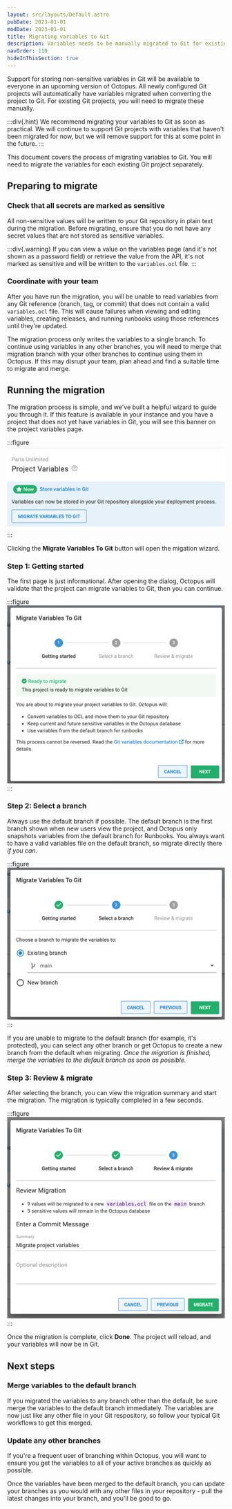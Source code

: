 ```yaml
---
layout: src/layouts/Default.astro
pubDate: 2023-01-01
modDate: 2023-01-01
title: Migrating variables to Git
description: Variables needs to be manually migrated to Git for existing projects
navOrder: 110
hideInThisSection: true
---
```


Support for storing non-sensitive variables in Git will be available to everyone in an upcoming version of Octopus. All newly configured Git projects will automatically have variables migrated when converting the project to Git. For existing Git projects, you will need to migrate these manually.

:::div{.hint}
We recommend migrating your variables to Git as soon as practical. We will continue to support Git projects with variables that haven't been migrated for now, but we will remove support for this at some point in the future.
:::

This document covers the process of migrating variables to Git. You will need to migrate the variables for each existing Git project separately.

## Preparing to migrate

### Check that all secrets are marked as sensitive

All non-sensitive values will be written to your Git repository in plain text during the migration. Before migrating, ensure that you do not have any secret values that are not stored as sensitive variables.


:::div{.warning}
If you can view a value on the variables page (and it's not shown as a password field) or retrieve the value from the API, it's not marked as sensitive and will be written to the `variables.ocl` file.
:::

### Coordinate with your team

After you have run the migration, you will be unable to read variables from any Git reference (branch, tag, or commit) that does not contain a valid `variables.ocl` file. This will cause failures when viewing and editing variables, creating releases, and running runbooks using those references until they're updated.

The migration process only writes the variables to a single branch. To continue using variables in any other branches, you will need to merge that migration branch with your other branches to continue using them in Octopus. If this may disrupt your team, plan ahead and find a suitable time to migrate and merge.

## Running the migration

The migration process is simple, and we've built a helpful wizard to guide you through it. If this feature is available in your instance and you have a project that does not yet have variables in Git, you will see this banner on the project variables page.

:::figure
![Screenshot of banner on Octopus project variables page with title Store variables in Git, and a migrate variables to Git button](/docs/projects/version-control/converting/git-variables-migrator-banner.png)
:::

Clicking the **Migrate Variables To Git** button will open the migation wizard.

### Step 1: Getting started

The first page is just informational. After opening the dialog, Octopus will validate that the project can migrate variables to Git, then you can continue.

:::figure
![Screenshot of page 1 (getting started) on Git variables migration wizard](/docs/projects/version-control/converting/git-variables-migrator-page-1.png)
:::

### Step 2: Select a branch

Always use the default branch if possible. The default branch is the first branch shown when new users view the project, and Octopus only snapshots variables from the default branch for Runbooks. You always want to have a valid variables file on the default branch, so migrate directly there _if you can_.

:::figure
![Screenshot of page 2 (branch selection) on Git variables migration wizard, with existing branch 'main' selected](/docs/projects/version-control/converting/git-variables-migrator-page-2-existing.png)
:::

If you are unable to migrate to the default branch (for example, it's protected), you can select any other branch or get Octopus to create a new branch from the default when migrating. _Once the migration is finished, merge the variables to the default branch as soon as possible._

### Step 3: Review & migrate

After selecting the branch, you can view the migration summary and start the migration. The migration is typically completed in a few seconds.

:::figure
![Screenshot of page 3 (review and migrate) on Git variables migration wizard, showing 9 values will be migrated to a new variables.ocl file on the main branch, and 3 sensitive values will remain in the database. Commit message populated with 'Migrate project variables'](/docs/projects/version-control/converting/git-variables-migrator-page-3.png)
:::

Once the migration is complete, click **Done**. The project will reload, and your variables will now be in Git.

## Next steps

### Merge variables to the default branch

If you migrated the variables to any branch other than the default, be sure merge the variables to the default branch immediately. The variables are now just like any other file in your Git respository, so follow your typical Git workflows to get this merged.

### Update any other branches

If you're a frequent user of branching within Octopus, you will want to ensure you get the variables to all of your active branches as quickly as possible.

Once the variables have been merged to the default branch, you can update your branches as you would with any other files in your repository - pull the latest changes into your branch, and you'll be good to go.